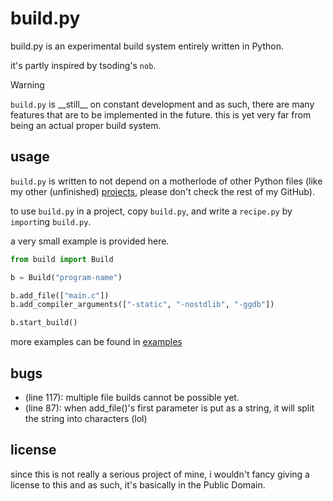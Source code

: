 # build.py
build.py is an experimental build system entirely written in Python.

it's partly inspired by tsoding's `nob`.

> [!WARNING]
> `build.py` is \_\_still\_\_ on constant development and as such,
> there are many features that are to be implemented in the future.
> this is yet very far from being an actual proper build system.

## usage
`build.py` is written to not depend on a motherlode of other Python files
(like my other (unfinished) [projects](https://www.github.com/gushtichudi/Barrels), please don't check the
rest of my GitHub).

to use `build.py` in a project, copy `build.py`, and write a `recipe.py` by `import`ing `build.py`.

a very small example is provided here.
```py
from build import Build

b = Build("program-name")

b.add_file(["main.c"])
b.add_compiler_arguments(["-static", "-nostdlib", "-ggdb"])

b.start_build()
```

more examples can be found in [examples](./examples/)

## bugs
  - (line 117): multiple file builds cannot be possible yet.
  - (line  87): when add_file()'s first parameter is put as a string, it will split the string into characters (lol)

## license
since this is not really a serious project of mine, i wouldn't fancy giving a license to this and as such, it's
basically in the Public Domain.

